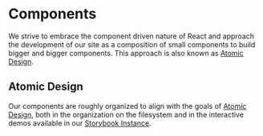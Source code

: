# Components


We strive to embrace the component driven nature of React and approach the
development of our site as a composition of small components to build bigger
and bigger components. This approach is also known as
[Atomic Design](https://bradfrost.com/blog/post/atomic-web-design/).

## Atomic Design

Our components are roughly organized to align with the goals of
[Atomic Design](https://bradfrost.com/blog/post/atomic-web-design/), both in
the organization on the filesystem and in the interactive demos available in
our [Storybook Instance](https://dsmjs.com/components/).
